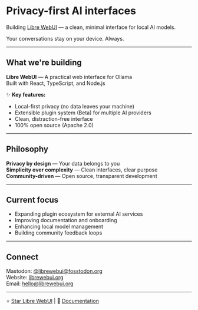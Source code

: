 # Privacy-first AI interfaces

Building [Libre WebUI](https://github.com/libre-webui/libre-webui) — a clean, minimal interface for local AI models.

Your conversations stay on your device. Always.

---

## What we're building

**Libre WebUI** — A practical web interface for Ollama  
Built with React, TypeScript, and Node.js

✨ **Key features:**
- Local-first privacy (no data leaves your machine)
- Extensible plugin system (Beta) for multiple AI providers
- Clean, distraction-free interface
- 100% open source (Apache 2.0)

---

## Philosophy

**Privacy by design** — Your data belongs to you  
**Simplicity over complexity** — Clean interfaces, clear purpose  
**Community-driven** — Open source, transparent development

---

## Current focus

- Expanding plugin ecosystem for external AI services
- Improving documentation and onboarding
- Enhancing local model management
- Building community feedback loops

---

## Connect

Mastodon: [@librewebui@fosstodon.org](https://fosstodon.org/@librewebui)  
Website: [librewebui.org](https://librewebui.org)  
Email: hello@librewebui.org

---

⭐ [Star Libre WebUI](https://github.com/libre-webui/libre-webui) | 📖 [Documentation](https://github.com/libre-webui/libre-webui/tree/main/docs)
